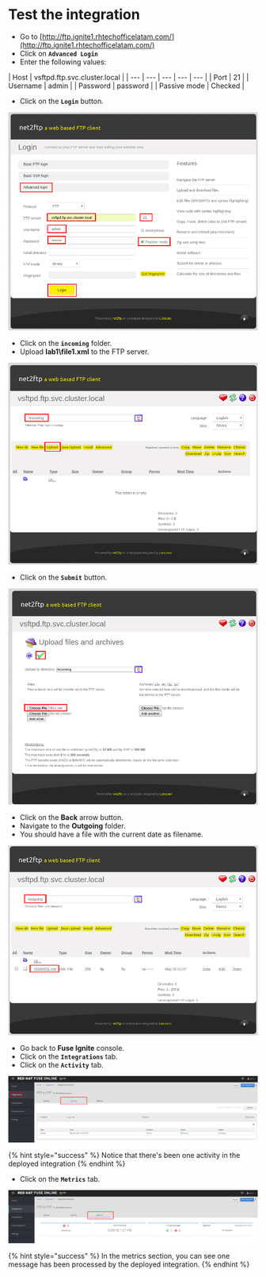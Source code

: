 # Test the integration

* Go to [http://ftp.ignite1.rhtechofficelatam.com/](http://ftp.ignite1.rhtechofficelatam.com/)
* Click on **`Advanced Login`**
* Enter the following values:

| Host | vsftpd.ftp.svc.cluster.local |
| --- | --- | --- | --- | --- |
| Port | 21 |
| Username | admin |
| Password | password |
| Passive mode | Checked |

* Click on the **`Login`** button.

![](../.gitbook/assets/image%20%2816%29.png)

* Click on the **`incoming`** folder.
* Upload **lab1\file1.xml** to the FTP server.

![](../.gitbook/assets/image%20%28157%29.png)

* Click on the **`Submit`** button.

![](../.gitbook/assets/image%20%2858%29.png)

* Click on the **Back** arrow button.
* Navigate to the **Outgoing** folder.
* You should have a file with the current date as filename.

![](../.gitbook/assets/image%20%28133%29.png)

* Go back to **Fuse Ignite**  console.
* Click on the **`Integrations`** tab.
* Click on the **`Activity`** tab.

![](../.gitbook/assets/image%20%28144%29.png)

{% hint style="success" %}
Notice that there's been one activity in the deployed integration
{% endhint %}

* Click on the **`Metrics`** tab.

![](../.gitbook/assets/image%20%28150%29.png)

{% hint style="success" %}
In the metrics section, you can see one message has been processed by the deployed integration.
{% endhint %}

